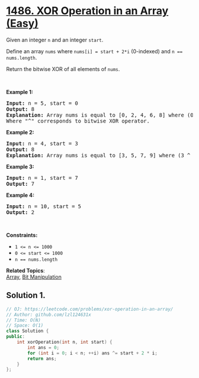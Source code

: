 # [1486. XOR Operation in an Array (Easy)](https://leetcode.com/problems/xor-operation-in-an-array/)

<p>Given an integer <code>n</code> and an integer <code>start</code>.</p>

<p>Define an array <code>nums</code> where <code>nums[i] = start + 2*i</code> (0-indexed) and <code>n == nums.length</code>.</p>

<p>Return the bitwise&nbsp;XOR&nbsp;of all elements of <code>nums</code>.</p>

<p>&nbsp;</p>
<p><strong>Example 1:</strong></p>

<pre><strong>Input:</strong> n = 5, start = 0
<strong>Output:</strong> 8
<strong>Explanation: </strong>Array nums is equal to [0, 2, 4, 6, 8] where (0 ^ 2 ^ 4 ^ 6 ^ 8) = 8.
Where "^" corresponds to bitwise XOR operator.
</pre>

<p><strong>Example 2:</strong></p>

<pre><strong>Input:</strong> n = 4, start = 3
<strong>Output:</strong> 8
<strong>Explanation: </strong>Array nums is equal to [3, 5, 7, 9] where (3 ^ 5 ^ 7 ^ 9) = 8.</pre>

<p><strong>Example 3:</strong></p>

<pre><strong>Input:</strong> n = 1, start = 7
<strong>Output:</strong> 7
</pre>

<p><strong>Example 4:</strong></p>

<pre><strong>Input:</strong> n = 10, start = 5
<strong>Output:</strong> 2
</pre>

<p>&nbsp;</p>
<p><strong>Constraints:</strong></p>

<ul>
	<li><code>1 &lt;= n &lt;= 1000</code></li>
	<li><code>0 &lt;= start &lt;= 1000</code></li>
	<li><code>n == nums.length</code></li>
</ul>

**Related Topics**:  
[Array](https://leetcode.com/tag/array/), [Bit Manipulation](https://leetcode.com/tag/bit-manipulation/)

## Solution 1.

```cpp
// OJ: https://leetcode.com/problems/xor-operation-in-an-array/
// Author: github.com/lzl124631x
// Time: O(N)
// Space: O(1)
class Solution {
public:
    int xorOperation(int n, int start) {
        int ans = 0;
        for (int i = 0; i < n; ++i) ans ^= start + 2 * i;
        return ans;
    }
};
```